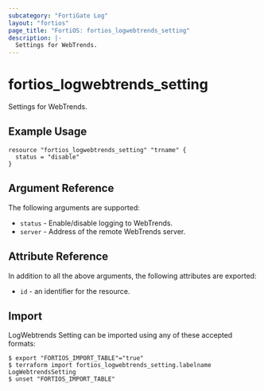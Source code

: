 ```yaml
---
subcategory: "FortiGate Log"
layout: "fortios"
page_title: "FortiOS: fortios_logwebtrends_setting"
description: |-
  Settings for WebTrends.
---
```


# fortios_logwebtrends_setting
Settings for WebTrends.

## Example Usage

```hcl
resource "fortios_logwebtrends_setting" "trname" {
  status = "disable"
}
```

## Argument Reference

The following arguments are supported:

* `status` - Enable/disable logging to WebTrends.
* `server` - Address of the remote WebTrends server.


## Attribute Reference

In addition to all the above arguments, the following attributes are exported:
* `id` - an identifier for the resource.

## Import

LogWebtrends Setting can be imported using any of these accepted formats:
```
$ export "FORTIOS_IMPORT_TABLE"="true"
$ terraform import fortios_logwebtrends_setting.labelname LogWebtrendsSetting
$ unset "FORTIOS_IMPORT_TABLE"
```
